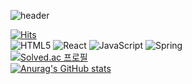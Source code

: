 <!--
**w0obi/w0obi** is a ✨ _special_ ✨ repository because its `README.md` (this file) appears on your GitHub profile.

Here are some ideas to get you started:

- 🔭 I’m currently working on ...
- 🌱 I’m currently learning ...
- 👯 I’m looking to collaborate on ...
- 🤔 I’m looking for help with ...
- 💬 Ask me about ...
- 📫 How to reach me: ...
- 😄 Pronouns: ...
- ⚡ Fun fact: ...
-->
![header](https://capsule-render.vercel.app/api?type=waving&color=gradient&height=200&text=HyeonJung's%20GITHUB&fontSize=50&animation=fadeIn)


[![Hits](https://hits.seeyoufarm.com/api/count/incr/badge.svg?url=https%3A%2F%2Fgithub.com%2Fjjinueng%2Fhit-counter&count_bg=%23000000&title_bg=%23000000&icon=github.svg&icon_color=%23FFFFFF&title=hits%21&edge_flat=true)](https://hits.seeyoufarm.com)
<br>
![HTML5](https://img.shields.io/badge/HTML5-E34F26?style=flat-square&logo=html5&logoColor=white)
![React](https://img.shields.io/badge/React-61DAFB?style=flat-square&logo=react&logoColor=white)
![JavaScript](https://img.shields.io/badge/JavaScript-F7DF1E?style=flat-square&logo=javascript&logoColor=white)
![Spring](https://img.shields.io/badge/Spring-6DB33F?style=flat-square&logo=spring&logoColor=white)
<br>
[![Solved.ac 프로필](http://mazassumnida.wtf/api/generate_badge?boj=abia17)](https://solved.ac/profile/abia17)
<br>
[![Anurag's GitHub stats](https://github-readme-stats.vercel.app/api?username=w0obi)](https://github.com/anuraghazra/github-readme-stats)
<br>

<!-- # Credly Badges
![Cybersecurity Awareness](https://images.credly.com/size/32x32/images/4025d35a-e8cd-43fb-92a1-7babf0221527/blob)
![Lifelong Learning](https://images.credly.com/size/32x32/images/21e16d4d-d2df-46e6-9098-526caab49e63/blob)
![Certiprof Growth Summit](https://images.credly.com/size/32x32/images/eee28d36-fd09-4a07-8f24-b584c56b9a9d/blob) -->

